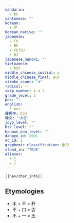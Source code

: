 ```yaml
---
mandarin:
  - bù
cantonese: ""
korean:
  - 부
korean_native: ""
japanese:
  - FU
  - BU
  - FUTSU
  - HI
japanese_nanori: ""
vietnamese:
  - bất
middle_chinese_initial: p
middle_chinese_final: ɨut
stroke_count: "4"
radical: 一
skip_number: 4-4-1
grade_level: 2
pos: ""
english:
  - not
羅馬字: bod
韓文: "\b볻"
joyo_level: ""
hsk_level: ""
hanmun_edu_level: ""
danayo_id: 2001
mc_id: 2
graphemic_classification: 象形
stand_in: "TRUE"
aliases:
  - 𠀚
  - 𠙐
---
```


```meta-bind-embed
[[nav/char_info]]
```

## Etymologies
- 木 + 不 = 杯 
- 不 + 口 = 否
- 不 + 一 = 丕